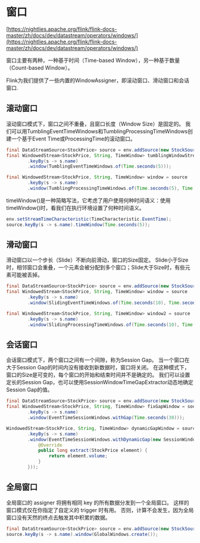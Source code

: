 
# 窗口

[https://nightlies.apache.org/flink/flink-docs-master/zh/docs/dev/datastream/operators/windows/](https://nightlies.apache.org/flink/flink-docs-master/zh/docs/dev/datastream/operators/windows/)

窗口主要有两种，一种基于时间（Time-based Window），另一种基于数量（Count-based Window）。

Flink为我们提供了一些内置的WindowAssigner，即滚动窗口、滑动窗口和会话窗口.

## 滚动窗口

滚动窗口模式下，窗口之间不重叠，且窗口长度（Window Size）是固定的。
我们可以用TumblingEventTimeWindows和TumblingProcessingTimeWindows创建一个基于Event Time或ProcessingTime的滚动窗口。

```java
final DataStreamSource<StockPrice> source = env.addSource(new StockSource());
final WindowedStream<StockPrice, String, TimeWindow> tumblingWindowStream = source
        .keyBy(s -> s.name)
        .window(TumblingEventTimeWindows.of(Time.seconds(5)));

final WindowedStream<StockPrice, String, TimeWindow> window = source
        .keyBy(s -> s.name)
        .window(TumblingProcessingTimeWindows.of(Time.seconds(5), Time.seconds(10)));
```

timeWindow()是一种简略写法，它考虑了用户使用何种时间语义：使用timeWindow()时，看我们在执行环境设置了何种时间语义。

```java
env.setStreamTimeCharacteristic(TimeCharacteristic.EventTime);
source.keyBy(s -> s.name).timeWindow(Time.seconds(5));
```

## 滑动窗口

滑动窗口以一个步长（Slide）不断向前滑动，窗口的Size固定。
Slide小于Size时，相邻窗口会重叠，一个元素会被分配到多个窗口；Slide大于Size时，有些元素可能被丢掉。

```java
final DataStreamSource<StockPrice> source = env.addSource(new StockSource());
final WindowedStream<StockPrice, String, TimeWindow> window = source
        .keyBy(s -> s.name)
        .window(SlidingEventTimeWindows.of(Time.seconds(10), Time.seconds(5)));

final WindowedStream<StockPrice, String, TimeWindow> window2 = source
        .keyBy(s -> s.name)
        .window(SlidingProcessingTimeWindows.of(Time.seconds(10), Time.seconds(5)));
```

## 会话窗口

会话窗口模式下，两个窗口之间有一个间隙，称为Session Gap。
当一个窗口在大于Session Gap的时间内没有接收到新数据时，窗口将关闭。
在这种模式下，窗口的Size是可变的，每个窗口的开始和结束时间并不是确定的。
我们可以设置定长的Session Gap，也可以使用SessionWindowTimeGapExtractor动态地确定Session Gap的值。

```java
final DataStreamSource<StockPrice> source = env.addSource(new StockSource());
final WindowedStream<StockPrice, String, TimeWindow> fixGapWindow = source
        .keyBy(s -> s.name)
        .window(EventTimeSessionWindows.withGap(Time.seconds(30)));

WindowedStream<StockPrice, String, TimeWindow> dynamicGapWindow = source
        .keyBy(s -> s.name)
        .window(EventTimeSessionWindows.withDynamicGap(new SessionWindowTimeGapExtractor<StockPrice>() {
            @Override
            public long extract(StockPrice element) {
                return element.volume;
            }
        }));
```

## 全局窗口

全局窗口的 assigner 将拥有相同 key 的所有数据分发到一个全局窗口。 
这样的窗口模式仅在你指定了自定义的 trigger 时有用。 
否则，计算不会发生，因为全局窗口没有天然的终点去触发其中积累的数据。

```java
final DataStreamSource<StockPrice> source = env.addSource(new StockSource());
source.keyBy(s -> s.name).window(GlobalWindows.create());
```




